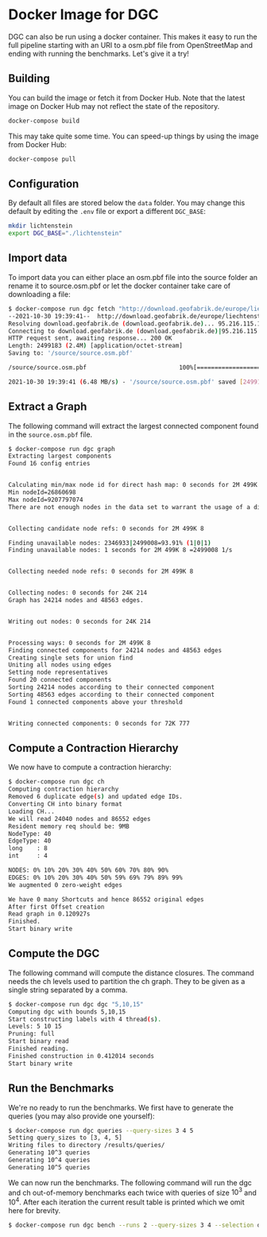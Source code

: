 # Docker Image for DGC

DGC can also be run using a docker container.
This makes it easy to run the full pipeline starting with an URI to a osm.pbf file from OpenStreetMap and ending with running the benchmarks.
Let's give it a try!

## Building

You can build the image or fetch it from Docker Hub.
Note that the latest image on Docker Hub may not reflect the state of the repository.

```bash
docker-compose build
```

This may take quite some time.
You can speed-up things by using the image from Docker Hub:

```bash
docker-compose pull
```

## Configuration

By default all files are stored below the `data` folder.
You may change this default by editing the `.env` file or export a different `DGC_BASE`:

```bash
mkdir lichtenstein
export DGC_BASE="./lichtenstein"
```

## Import data

To import data you can either place an osm.pbf file into the source folder an rename it to source.osm.pbf or let the docker container take care of downloading a file:

```bash
$ docker-compose run dgc fetch "http://download.geofabrik.de/europe/liechtenstein-latest.osm.pbf"
--2021-10-30 19:39:41--  http://download.geofabrik.de/europe/liechtenstein-latest.osm.pbf
Resolving download.geofabrik.de (download.geofabrik.de)... 95.216.115.119, 116.202.112.212
Connecting to download.geofabrik.de (download.geofabrik.de)|95.216.115.119|:80... connected.
HTTP request sent, awaiting response... 200 OK
Length: 2499183 (2.4M) [application/octet-stream]
Saving to: '/source/source.osm.pbf'

/source/source.osm.pbf                          100%[====================================================================================================>]   2.38M  6.48MB/s    in 0.4s    

2021-10-30 19:39:41 (6.48 MB/s) - '/source/source.osm.pbf' saved [2499183/2499183]
```

## Extract a Graph

The following command will extract the largest connected component found in the `source.osm.pbf` file.

```bash
$ docker-compose run dgc graph
Extracting largest components
Found 16 config entries


Calculating min/max node id for direct hash map: 0 seconds for 2M 499K 8 
Min nodeId=26860698
Max nodeId=9207797074
There are not enough nodes in the data set to warrant the usage of a direct mapped cache


Collecting candidate node refs: 0 seconds for 2M 499K 8 

Finding unavailable nodes: 2346933|2499008=93.91% (1|0|1)
Finding unavailable nodes: 1 seconds for 2M 499K 8 =2499008 1/s


Collecting needed node refs: 0 seconds for 2M 499K 8 


Collecting nodes: 0 seconds for 24K 214 
Graph has 24214 nodes and 48563 edges.


Writing out nodes: 0 seconds for 24K 214 


Processing ways: 0 seconds for 2M 499K 8 
Finding connected components for 24214 nodes and 48563 edges
Creating single sets for union find
Uniting all nodes using edges
Setting node representatives
Found 20 connected components
Sorting 24214 nodes according to their connected component
Sorting 48563 edges according to their connected component
Found 1 connected components above your threshold


Writing connected components: 0 seconds for 72K 777
```

## Compute a Contraction Hierarchy

We now have to compute a contraction hierarchy:

```bash
$ docker-compose run dgc ch
Computing contraction hierarchy
Removed 6 duplicate edge(s) and updated edge IDs.
Converting CH into binary format
Loading CH...
We will read 24040 nodes and 86552 edges
Resident memory req should be: 9MB
NodeType: 40
EdgeType: 40
long    : 8
int     : 4

NODES: 0% 10% 20% 30% 40% 50% 60% 70% 80% 90% 
EDGES: 0% 10% 20% 30% 40% 50% 59% 69% 79% 89% 99% 
We augmented 0 zero-weight edges

We have 0 many Shortcuts and hence 86552 original edges
After first Offset creation
Read graph in 0.120927s
Finished.
Start binary write
```

## Compute the DGC

The following command will compute the distance closures.
The command needs the ch levels used to partition the ch graph.
They to be given as a single string separated by a comma.

```bash
$ docker-compose run dgc dgc "5,10,15"
Computing dgc with bounds 5,10,15
Start constructing labels with 4 thread(s).
Levels: 5 10 15
Pruning: full
Start binary read
Finished reading.
Finished construction in 0.412014 seconds
Start binary write
```

## Run the Benchmarks

We're no ready to run the benchmarks.
We first have to generate the queries (you may also provide one yourself):

```bash
$ docker-compose run dgc queries --query-sizes 3 4 5
Setting query_sizes to [3, 4, 5]
Writing files to directory /results/queries/
Generating 10^3 queries
Generating 10^4 queries
Generating 10^5 queries
```

We can now run the benchmarks.
The following command will run the dgc and ch out-of-memory benchmarks each twice with queries of size $10^3$ and $10^4$.
After each iteration the current result table is printed which we omit here for brevity.

```bash
$ docker-compose run dgc bench --runs 2 --query-sizes 3 4 --selection dgc-oom ch-oom

```